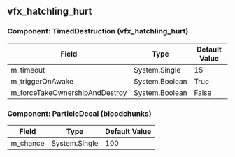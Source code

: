 ## vfx_hatchling_hurt

### Component: TimedDestruction (vfx_hatchling_hurt)

|Field|Type|Default Value|
|---|---|---|
|m_timeout|System.Single|15|
|m_triggerOnAwake|System.Boolean|True|
|m_forceTakeOwnershipAndDestroy|System.Boolean|False|

### Component: ParticleDecal (bloodchunks)

|Field|Type|Default Value|
|---|---|---|
|m_chance|System.Single|100|

